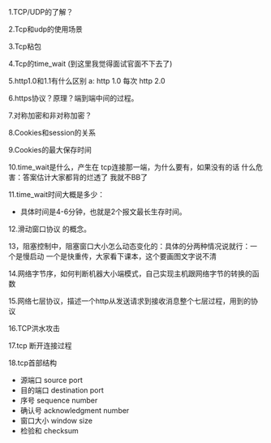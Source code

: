 1.TCP/UDP的了解？

2.Tcp和udp的使用场景

3.Tcp粘包

4.Tcp的time_wait (到这里我觉得面试官面不下去了)

5.http1.0和1.1有什么区别
a: http 1.0 每次 
   http 2.0 

6.https协议？原理？端到端中间的过程。

7.对称加密和非对称加密？

8.Cookies和session的关系

9.Cookies的最大保存时间

10.time_wait是什么，产生在 tcp连接那一端，为什么要有，如果没有的话 什么危害：答案估计大家都背的烂透了 我就不BB了

11.time_wait时间大概是多少：
* 具体时间是4-6分钟，也就是2个报文最长生存时间。

12.滑动窗口协议 的概念。

13，阻塞控制中，阻塞窗口大小怎么动态变化的：具体的分两种情况说就行：一个是慢启动 一个是快重传，大家看下课本，这个要画图文字说不清

14.网络字节序，如何判断机器大小端模式，自己实现主机跟网络字节的转换的函数

15.网络七层协议，描述一个http从发送请求到接收消息整个七层过程，用到的协议

16.TCP洪水攻击

17.tcp 断开连接过程

18.tcp首部结构
* 源端口 source port
* 目的端口 destination port
* 序号 sequence number
* 确认号 acknowledgment number 
* 窗口大小 window size
* 检验和 checksum
